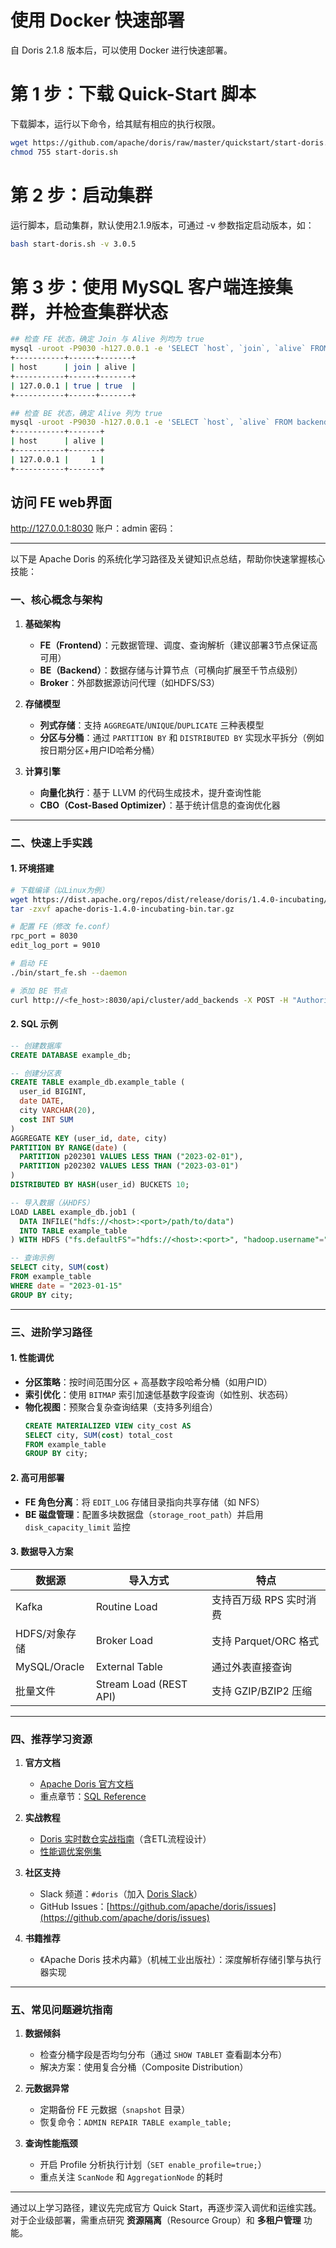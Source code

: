 # 使用 Docker 快速部署
自 Doris 2.1.8 版本后，可以使用 Docker 进行快速部署。

# 第 1 步：下载 Quick-Start 脚本
下载脚本，运行以下命令，给其赋有相应的执行权限。

```bash
wget https://github.com/apache/doris/raw/master/quickstart/start-doris.sh
chmod 755 start-doris.sh
```

# 第 2 步：启动集群
运行脚本，启动集群，默认使用2.1.9版本，可通过 -v 参数指定启动版本，如：

```bash
bash start-doris.sh -v 3.0.5
```

# 第 3 步：使用 MySQL 客户端连接集群，并检查集群状态
```bash
## 检查 FE 状态，确定 Join 与 Alive 列均为 true
mysql -uroot -P9030 -h127.0.0.1 -e 'SELECT `host`, `join`, `alive` FROM frontends()'
+-----------+------+-------+
| host      | join | alive |
+-----------+------+-------+
| 127.0.0.1 | true | true  |
+-----------+------+-------+

## 检查 BE 状态，确定 Alive 列为 true
mysql -uroot -P9030 -h127.0.0.1 -e 'SELECT `host`, `alive` FROM backends()'
+-----------+-------+
| host      | alive |
+-----------+-------+
| 127.0.0.1 |     1 |
+-----------+-------+
```


## 访问 FE web界面
http://127.0.0.1:8030      账户：admin  密码：






---




以下是 Apache Doris 的系统化学习路径及关键知识点总结，帮助你快速掌握核心技能：

### 一、**核心概念与架构**
1. **基础架构**  
   - **FE（Frontend）**：元数据管理、调度、查询解析（建议部署3节点保证高可用）
   - **BE（Backend）**：数据存储与计算节点（可横向扩展至千节点级别）
   - **Broker**：外部数据源访问代理（如HDFS/S3）

2. **存储模型**  
   - **列式存储**：支持 `AGGREGATE`/`UNIQUE`/`DUPLICATE` 三种表模型
   - **分区与分桶**：通过 `PARTITION BY` 和 `DISTRIBUTED BY` 实现水平拆分（例如按日期分区+用户ID哈希分桶）

3. **计算引擎**  
   - **向量化执行**：基于 LLVM 的代码生成技术，提升查询性能
   - **CBO（Cost-Based Optimizer）**：基于统计信息的查询优化器

---

### 二、**快速上手实践**
#### 1. 环境搭建
```bash
# 下载编译（以Linux为例）
wget https://dist.apache.org/repos/dist/release/doris/1.4.0-incubating/apache-doris-1.4.0-incubating-bin.tar.gz
tar -zxvf apache-doris-1.4.0-incubating-bin.tar.gz

# 配置 FE（修改 fe.conf）
rpc_port = 8030
edit_log_port = 9010

# 启动 FE
./bin/start_fe.sh --daemon

# 添加 BE 节点
curl http://<fe_host>:8030/api/cluster/add_backends -X POST -H "Authorization: Basic <base64_encoded_username_password>" -d '["<be_host>:8000"]'
```

#### 2. SQL 示例
```sql
-- 创建数据库
CREATE DATABASE example_db;

-- 创建分区表
CREATE TABLE example_db.example_table (
  user_id BIGINT,
  date DATE,
  city VARCHAR(20),
  cost INT SUM
) 
AGGREGATE KEY (user_id, date, city)
PARTITION BY RANGE(date) (
  PARTITION p202301 VALUES LESS THAN ("2023-02-01"),
  PARTITION p202302 VALUES LESS THAN ("2023-03-01")
)
DISTRIBUTED BY HASH(user_id) BUCKETS 10;

-- 导入数据（从HDFS）
LOAD LABEL example_db.job1 (
  DATA INFILE("hdfs://<host>:<port>/path/to/data")
  INTO TABLE example_table
) WITH HDFS ("fs.defaultFS"="hdfs://<host>:<port>", "hadoop.username"="root");

-- 查询示例
SELECT city, SUM(cost) 
FROM example_table 
WHERE date = "2023-01-15" 
GROUP BY city;
```

---

### 三、**进阶学习路径**
#### 1. **性能调优**
- **分区策略**：按时间范围分区 + 高基数字段哈希分桶（如用户ID）
- **索引优化**：使用 `BITMAP` 索引加速低基数字段查询（如性别、状态码）
- **物化视图**：预聚合复杂查询结果（支持多列组合）
  ```sql
  CREATE MATERIALIZED VIEW city_cost AS
  SELECT city, SUM(cost) total_cost
  FROM example_table 
  GROUP BY city;
  ```

#### 2. **高可用部署**
- **FE 角色分离**：将 `EDIT_LOG` 存储目录指向共享存储（如 NFS）
- **BE 磁盘管理**：配置多块数据盘（`storage_root_path`）并启用 `disk_capacity_limit` 监控

#### 3. **数据导入方案**
| 数据源       | 导入方式                     | 特点                         |
|--------------|------------------------------|------------------------------|
| Kafka        | Routine Load                 | 支持百万级 RPS 实时消费      |
| HDFS/对象存储| Broker Load                  | 支持 Parquet/ORC 格式        |
| MySQL/Oracle | External Table               | 通过外表直接查询             |
| 批量文件     | Stream Load (REST API)       | 支持 GZIP/BZIP2 压缩         |

---

### 四、**推荐学习资源**
1. **官方文档**  
   - [Apache Doris 官方文档](https://doris.apache.org/docs/)
   - 重点章节：[SQL Reference](https://doris.apache.org/docs/sql-reference/sql-statements)

2. **实战教程**
   - [Doris 实时数仓实战指南](https://example.com/doris-warehouse)（含ETL流程设计）
   - [性能调优案例集](https://doris.apache.org/docs/data-operate/export/export-best-practice?_highlight=best&_highlight=practices)

3. **社区支持**
   - Slack 频道：`#doris`（加入 [Doris Slack](https://join.slack.com/t/apache-doris/shared_invite/enQtNjMwNjM5NDQ0NjgxLWZmYjMzYjFjNjJjNmMwMDJjOWZiYjJhNjM5MDg5OWU2ZmEwNjdlYzFmYjUyNzg0NjFjZTE0ZTQ0NjJlMjUzNjZkM2U)）
   - GitHub Issues：[https://github.com/apache/doris/issues](https://github.com/apache/doris/issues)

4. **书籍推荐**
   - 《Apache Doris 技术内幕》（机械工业出版社）：深度解析存储引擎与执行器实现

---

### 五、**常见问题避坑指南**
1. **数据倾斜**  
   - 检查分桶字段是否均匀分布（通过 `SHOW TABLET` 查看副本分布）
   - 解决方案：使用复合分桶（Composite Distribution）

2. **元数据异常**  
   - 定期备份 FE 元数据（`snapshot` 目录）
   - 恢复命令：`ADMIN REPAIR TABLE example_table;`

3. **查询性能瓶颈**  
   - 开启 Profile 分析执行计划（`SET enable_profile=true;`）
   - 重点关注 `ScanNode` 和 `AggregationNode` 的耗时

---

通过以上学习路径，建议先完成官方 Quick Start，再逐步深入调优和运维实践。对于企业级部署，需重点研究 **资源隔离**（Resource Group）和 **多租户管理** 功能。